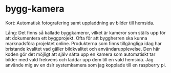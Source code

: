 # bygg-kamera
Kort: Automatisk fotografering samt uppladdning av bilder till hemsida. 

Lång: Det finns så kallade byggkameror, vilket är kameror som ställs upp för att dokumentera ett byggprojekt. Ofta för att byggherren ska kunna marknadsföra projektet online. 
Produkterna som finns tillgängliga idag har bristande kvalitet vad gäller bildkvalitet och användarupplevelse. 
Den här koden gör det möjligt att själv sätta upp en kamera som automatiskt tar bilder med vald frekvens och laddar upp dem till en vald hemsida. Jag använde mig av en dslr systemkamera som jag kopplade till en raspberry pi. 
